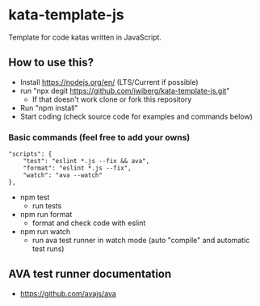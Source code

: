 # kata-template-js
Template for code katas written in JavaScript. 

## How to use this?

* Install https://nodejs.org/en/ (LTS/Current if possible)
* run "npx degit https://github.com/jwiberg/kata-template-js.git" 
  * If that doesn't work clone or fork this repository
* Run "npm install"
* Start coding (check source code for examples and commands below)

### Basic commands (feel free to add your owns)
    "scripts": {
		"test": "eslint *.js --fix && ava",
		"format": "eslint *.js --fix",
		"watch": "ava --watch"
	},

* npm test
  * run tests
* npm run format
  * format and check code with eslint
* npm run watch 
  * run ava test runner in watch mode (auto "compile" and automatic test runs)

## AVA test runner documentation
* https://github.com/avajs/ava